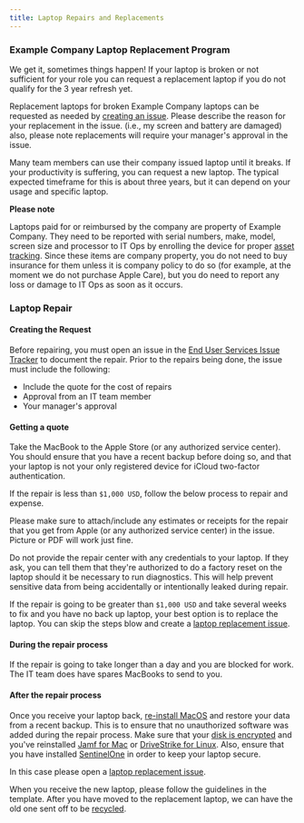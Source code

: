 ```yaml
---
title: Laptop Repairs and Replacements
---
```


### Example Company Laptop Replacement Program

We get it, sometimes things happen! If your laptop is broken or not sufficient for your role you can request a replacement laptop if you do not qualify for the 3 year refresh yet.

Replacement laptops for broken Example Company laptops can be requested as needed by [creating an issue](https://example_company.com/example_company-com/it/end-user-services/issues/laptop-issue-tracker/-/issues/new?issuable_template=Laptop_Replacement). Please describe the reason for your replacement in the issue. (i.e., my screen and battery are damaged) also, please note replacements will require your manager's approval in the issue.

Many team members can use their company issued laptop until it breaks. If your productivity is suffering, you can request a new laptop. The typical expected timeframe for this is about three years, but it can depend on your usage and specific laptop.

**Please note**

Laptops paid for or reimbursed by the company are property of Example Company. They need to be reported with serial numbers, make, model, screen size and processor to IT Ops by enrolling the device for proper [asset tracking](/handbook/finance/accounting/#fixed-asset-register-and-asset-tracking).
Since these items are company property, you do not need to buy insurance for them unless it is company policy to do so (for example, at the moment we do not purchase Apple Care), but you do need to report any loss or damage to IT Ops as soon as it occurs.

### Laptop Repair

#### Creating the Request

Before repairing, you must open an issue in the [End User Services Issue Tracker](https://example_company.com/example_company-com/it/end-user-services/issues/laptop-issue-tracker/-/issues/new?issuable_template=Laptop_Repair) to document the repair. Prior to the repairs being done, the issue must include the following:

- Include the quote for the cost of repairs
- Approval from an IT team member
- Your manager's approval

#### Getting a quote

Take the MacBook to the Apple Store (or any authorized service center). You should ensure that you have a recent backup before doing so, and that your laptop is not your only registered device for iCloud two-factor authentication.

If the repair is less than `$1,000 USD`, follow the below process to repair and expense.

Please make sure to attach/include any estimates or receipts for the repair that you get from Apple (or any authorized service center) in the issue. Picture or PDF will work just fine.

Do not provide the repair center with any credentials to your laptop. If they ask, you can tell them that they're authorized to do a factory reset on the laptop should it be necessary to run diagnostics. This will help prevent sensitive data from being accidentally or intentionally leaked during repair.

If the repair is going to be greater than `$1,000 USD` and take several weeks to fix and you have no back up laptop, your best option is to replace the laptop. You can skip the steps blow and create a [laptop replacement issue](ttps://example_company.com/example_company-com/it/end-user-services/issues/laptop-issue-tracker/-/issues/new?issuable_template=Laptop_Replacement).

#### During the repair process

If the repair is going to take longer than a day and you are blocked for work. The IT team does have spares MacBooks to send to you.

#### After the repair process

Once you receive your laptop back, [re-install MacOS](https://support.apple.com/en-au/HT208496) and restore your data from a recent backup. This is to ensure that no unauthorized software was added during the repair process. Make sure that your [disk is encrypted](/handbook/security/corporate/services/laptops/security/encryption) and you've reinstalled [Jamf for Mac](/handbook/security/corporate/systems/jamf/setup) or [DriveStrike for Linux](/handbook/security/corporate/systems/driverstrike/setup). Also, ensure that you have installed [SentinelOne](/handbook/security/corporate/systems/sentinelone/setup) in order to keep your laptop secure.

In this case please open a [laptop replacement issue](https://example_company.com/example_company-com/it/end-user-services/issues/laptop-issue-tracker/-/issues/new?issuable_template=Laptop_Replacement).

When you receive the new laptop, please follow the guidelines in the template. After you have moved to the replacement laptop, we can have the old one sent off to be [recycled](/handbook/security/corporate/services/laptops/recycle).
